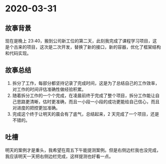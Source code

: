 # 2020-03-31

## 故事背景

现在是晚上 23:40，搬到公司新工位的第二天，此刻我完成了课程学习项目，这是个古来的项目，这次是二次开发，替换了新的接口，新的容器，优化了框架结构和代码实现。

## 故事总结

1. 拆分了工作，每部分都坚持记录了完成时间，这是为了总结自己的工作效率，对工作的时间评估准确性做经验积累。
2. 随着拆分工作的一个个完成，在凌晨前终于完成了整个项目，拆分工作能让自己思路更清晰，估时更准确，而且一小段一小段的成功更能给自己信心，而且对进度的把控更加准确。
3. 完成这个终于让明天的晨会有了底气，总结起来，2 天完成了一个项目，还是不错的。

## 吐槽

明天的案例才是重头，我希望在周五下午能提测案例。但是右侧边栏我也没完成，我应该明天一天把右侧边栏完成，这样提测也好看一点。

